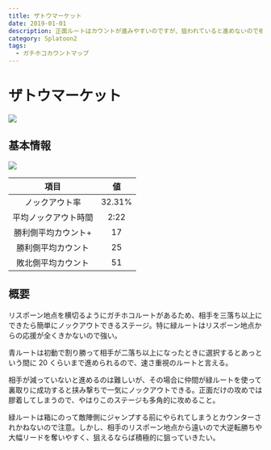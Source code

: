 ```yaml
---
title: ザトウマーケット
date: 2019-01-01
description: 正面ルートはカウントが進みやすいのですが、狙われていると進めないので相手がいなくなったタイミングでスッと運ぶのが大事、人数状況をいつでも確認しよう
category: Splatoon2
tags:
  - ガチホコカウントマップ
---
```


# ザトウマーケット

![](https://pbs.twimg.com/media/Ebk9eTfXQAAInuv?format=png)

## 基本情報

![](https://pbs.twimg.com/media/EV-Gj43XsAEc-7T?format=png)

|         項目         |   値   |
| :------------------: | :----: |
|    ノックアウト率    | 32.31% |
| 平均ノックアウト時間 |  2:22  |
| 勝利側平均カウント+  |   17   |
|  勝利側平均カウント  |   25   |
|  敗北側平均カウント  |   51   |

## 概要

リスポーン地点を横切るようにガチホコルートがあるため、相手を三落ち以上にできたら簡単にノックアウトできるステージ。特に緑ルートはリスポーン地点からの応援が全くきかないので強い。

青ルートは初動で割り勝って相手が二落ち以上になったときに選択するとあっという間に 20 くらいまで進められるので、速さ重視のルートと言える。

相手が減っていないと進めるのは難しいが、その場合に仲間が緑ルートを使って裏取りに成功すると挟み撃ちで一気にノックアウトできる。正面だけの攻めでは膠着してしまうので、やはりこのステージも多角的に攻めること。

緑ルートは箱にのって敵陣側にジャンプする前にやられてしまうとカウンターされかねないので注意。しかし、相手のリスポーン地点から遠いので大逆転勝ちや大幅リードを奪いやすく、狙えるならば積極的に狙っていきたい。
